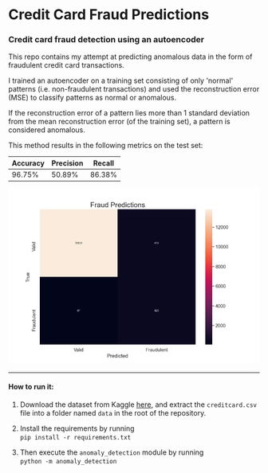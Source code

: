 # Credit Card Fraud Predictions
### Credit card fraud detection using an autoencoder

This repo contains my attempt at predicting anomalous data in the form of fraudulent credit card transactions.

I trained an autoencoder on a training set consisting of only 'normal' patterns (i.e. non-fraudulent transactions) 
and used the reconstruction error (MSE) to classify patterns as normal or anomalous.

If the reconstruction error of a pattern lies more than 1 standard deviation from the mean reconstruction error 
(of the training set), a pattern is considered anomalous. 

This method results in the following metrics on the test set:

|Accuracy | Precision | Recall |  
|---------|-----------|--------|  
| 96.75%  |   50.89%  | 86.38% |  

![Confusion Matrix](results/confusion_matrix.png "Test Set Confusion Matrix")

---
#### How to run it:
1. Download the dataset from Kaggle [here](https://www.kaggle.com/mlg-ulb/creditcardfraud), and extract the 
`creditcard.csv` file into a folder named `data` in the root of the repository.

2. Install the requirements by running  
  `pip install -r requirements.txt`

3. Then execute the `anomaly_detection` module by running  
  `python -m anomaly_detection`
